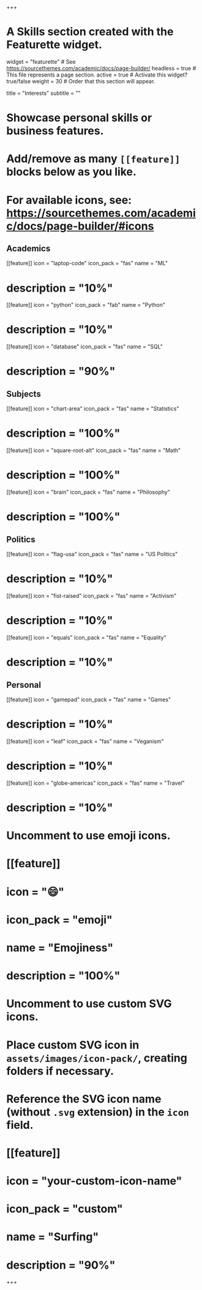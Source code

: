+++
# A Skills section created with the Featurette widget.
widget = "featurette"  # See https://sourcethemes.com/academic/docs/page-builder/
headless = true  # This file represents a page section.
active = true  # Activate this widget? true/false
weight = 30  # Order that this section will appear.

title = "Interests"
subtitle = ""

# Showcase personal skills or business features.
# 
# Add/remove as many `[[feature]]` blocks below as you like.
# 
# For available icons, see: https://sourcethemes.com/academic/docs/page-builder/#icons

## Academics ##

[[feature]]
  icon = "laptop-code"
  icon_pack = "fas"
  name = "ML"
  # description = "10%"

[[feature]]
  icon = "python"
  icon_pack = "fab"
  name = "Python"
  # description = "10%"

[[feature]]
  icon = "database"
  icon_pack = "fas"
  name = "SQL"
  # description = "90%"

## Subjects ##
   
[[feature]]
  icon = "chart-area"
  icon_pack = "fas"
  name = "Statistics"
  # description = "100%"  

[[feature]]
  icon = "square-root-alt"
  icon_pack = "fas"
  name = "Math"
  # description = "100%"  

[[feature]]
  icon = "brain"
  icon_pack = "fas"
  name = "Philosophy"
  # description = "100%"  

## Politics ##

[[feature]]
  icon = "flag-usa"
  icon_pack = "fas"
  name = "US Politics"
  # description = "10%"

[[feature]]
  icon = "fist-raised"
  icon_pack = "fas"
  name = "Activism"
  # description = "10%"

[[feature]]
  icon = "equals"
  icon_pack = "fas"
  name = "Equality"
  # description = "10%"

## Personal ##

[[feature]]
  icon = "gamepad"
  icon_pack = "fas"
  name = "Games"
  # description = "10%"

[[feature]]
  icon = "leaf"
  icon_pack = "fas"
  name = "Veganism"
  # description = "10%"

[[feature]]
  icon = "globe-americas"
  icon_pack = "fas"
  name = "Travel"
  # description = "10%"

# Uncomment to use emoji icons.
# [[feature]]
#  icon = ":smile:"
#  icon_pack = "emoji"
#  name = "Emojiness"
#  description = "100%"  

# Uncomment to use custom SVG icons.
# Place custom SVG icon in `assets/images/icon-pack/`, creating folders if necessary.
# Reference the SVG icon name (without `.svg` extension) in the `icon` field.
# [[feature]]
#  icon = "your-custom-icon-name"
#  icon_pack = "custom"
#  name = "Surfing"
#  description = "90%"

+++
